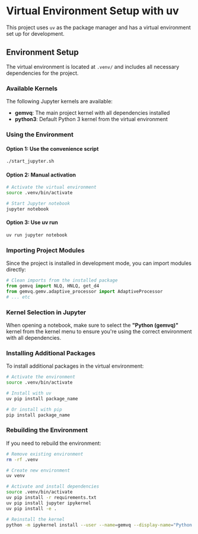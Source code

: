 # Virtual Environment Setup with uv

This project uses `uv` as the package manager and has a virtual environment set up for development.

## Environment Setup

The virtual environment is located at `.venv/` and includes all necessary dependencies for the project.

### Available Kernels

The following Jupyter kernels are available:

- **gemvq**: The main project kernel with all dependencies installed
- **python3**: Default Python 3 kernel from the virtual environment

### Using the Environment

#### Option 1: Use the convenience script
```bash
./start_jupyter.sh
```

#### Option 2: Manual activation
```bash
# Activate the virtual environment
source .venv/bin/activate

# Start Jupyter notebook
jupyter notebook
```

#### Option 3: Use uv run
```bash
uv run jupyter notebook
```

### Importing Project Modules

Since the project is installed in development mode, you can import modules directly:

```python
# Clean imports from the installed package
from gemvq import NLQ, HNLQ, get_d4
from gemvq.gemv.adaptive_processor import AdaptiveProcessor
# ... etc
```

### Kernel Selection in Jupyter

When opening a notebook, make sure to select the **"Python (gemvq)"** kernel from the kernel menu to ensure you're using the correct environment with all dependencies.

### Installing Additional Packages

To install additional packages in the virtual environment:

```bash
# Activate the environment
source .venv/bin/activate

# Install with uv
uv pip install package_name

# Or install with pip
pip install package_name
```

### Rebuilding the Environment

If you need to rebuild the environment:

```bash
# Remove existing environment
rm -rf .venv

# Create new environment
uv venv

# Activate and install dependencies
source .venv/bin/activate
uv pip install -r requirements.txt
uv pip install jupyter ipykernel
uv pip install -e .

# Reinstall the kernel
python -m ipykernel install --user --name=gemvq --display-name="Python (gemvq)"
```
